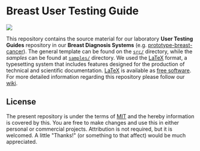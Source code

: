 # Breast User Testing Guide

<img src="https://upload.wikimedia.org/wikipedia/commons/thumb/9/92/LaTeX_logo.svg/1599px-LaTeX_logo.svg.png">

This repository contains the source material for our laboratory **User Testing Guides** repository in our **Breast Diagnosis Systems** (e.g. [prototype-breast-cancer](https://github.com/MIMBCD-UI/prototype-breast-screening)). The general template can be found on the [`src/`](src/) directory, while the *samples* can be found at [`samples/`](samples/) directory. We used the [LaTeX](https://www.latex-project.org/) format, a typesetting system that includes features designed for the production of technical and scientific documentation. [LaTeX](https://www.latex-project.org/) is available as [free software](https://www.latex-project.org/lppl/). For more detailed information regarding this repository please follow our [wiki](https://github.com/MIMBCD-UI/testing-guide-breast/wiki).


## License

The present repository is under the terms of [MIT](LICENSE) and the hereby information is covered by this. You are free to make changes and use this in either personal or commercial projects. Attribution is not required, but it is welcomed. A little "Thanks!" (or something to that affect) would be much appreciated.
